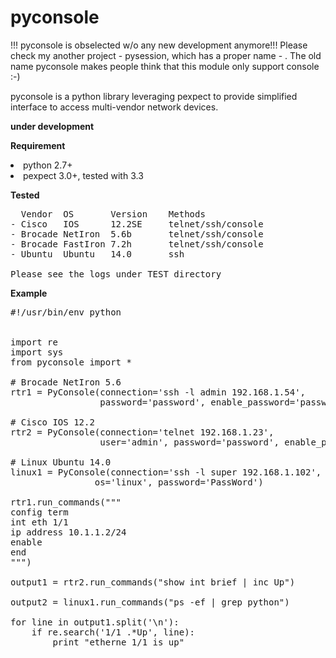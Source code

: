 # pyconsole
!!! pyconsole is obselected w/o any new development anymore!!!
Please check my another project - pysession, which has a proper name - <PYthonSESSION>. The old name pyconsole makes people think that this module only support console :-)

pyconsole is a python library leveraging pexpect to provide simplified interface to access multi-vendor network devices. 

<b> __under development__ </b>

<b> Requirement </b>
<li> python 2.7+ <br>
<li> pexpect 3.0+, tested with 3.3

<b> Tested</b>
<pre>
  Vendor  OS       Version    Methods
- Cisco   IOS      12.2SE     telnet/ssh/console
- Brocade NetIron  5.6b       telnet/ssh/console
- Brocade FastIron 7.2h       telnet/ssh/console
- Ubuntu  Ubuntu   14.0       ssh

Please see the logs under TEST directory
</pre>
 
<b> Example </b>
<pre>
#!/usr/bin/env python


import re
import sys
from pyconsole import *

# Brocade NetIron 5.6
rtr1 = PyConsole(connection='ssh -l admin 192.168.1.54',
                 password='password', enable_password='password')

# Cisco IOS 12.2
rtr2 = PyConsole(connection='telnet 192.168.1.23',
                 user='admin', password='password', enable_password='password')

# Linux Ubuntu 14.0
linux1 = PyConsole(connection='ssh -l super 192.168.1.102',
                os='linux', password='PassWord')

rtr1.run_commands("""
config term
int eth 1/1
ip address 10.1.1.2/24
enable
end
""")

output1 = rtr2.run_commands("show int brief | inc Up")

output2 = linux1.run_commands("ps -ef | grep python")

for line in output1.split('\n'): 
    if re.search('1/1 .*Up', line): 
        print "etherne 1/1 is up"

</pre>
